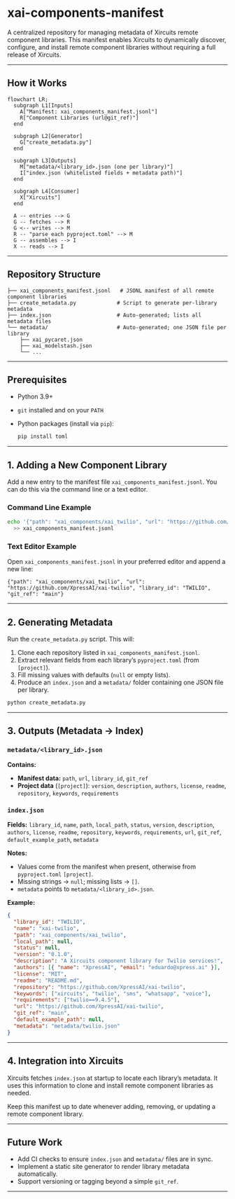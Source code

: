 # xai-components-manifest

A centralized repository for managing metadata of Xircuits remote component libraries. This manifest enables Xircuits to dynamically discover, configure, and install remote component libraries without requiring a full release of Xircuits.

---

## How it Works

```mermaid
flowchart LR;
  subgraph L1[Inputs]
    A["Manifest: xai_components_manifest.jsonl"]
    R["Component Libraries (url@git_ref)"]
  end

  subgraph L2[Generator]
    G["create_metadata.py"]
  end

  subgraph L3[Outputs]
    M["metadata/<library_id>.json (one per library)"]
    I["index.json (whitelisted fields + metadata path)"]
  end

  subgraph L4[Consumer]
    X["Xircuits"]
  end

  A -- entries --> G
  G -- fetches --> R
  G <-- writes --> M
  R -- "parse each pyproject.toml" --> M
  G -- assembles --> I
  X -- reads --> I
```

---

## Repository Structure

```
├── xai_components_manifest.jsonl   # JSONL manifest of all remote component libraries
├── create_metadata.py             # Script to generate per-library metadata
├── index.json                     # Auto-generated; lists all metadata files
└── metadata/                      # Auto-generated; one JSON file per library
    ├── xai_pycaret.json
    ├── xai_modelstash.json
    └── ...
```

---

## Prerequisites

- Python 3.9+
- `git` installed and on your `PATH`
- Python packages (install via `pip`):

  ```bash
  pip install toml
  ```

---

## 1. Adding a New Component Library

Add a new entry to the manifest file `xai_components_manifest.jsonl`. You can do this via the command line or a text editor.

### Command Line Example

```bash
echo '{"path": "xai_components/xai_twilio", "url": "https://github.com/XpressAI/xai-twilio", "library_id": "TWILIO", "git_ref": "main"}' \
  >> xai_components_manifest.jsonl
```

### Text Editor Example

Open `xai_components_manifest.jsonl` in your preferred editor and append a new line:

```jsonl
{"path": "xai_components/xai_twilio", "url": "https://github.com/XpressAI/xai-twilio", "library_id": "TWILIO", "git_ref": "main"}
```

---

## 2. Generating Metadata

Run the `create_metadata.py` script. This will:

1. Clone each repository listed in `xai_components_manifest.jsonl`.
2. Extract relevant fields from each library’s `pyproject.toml` (from `[project]`).
3. Fill missing values with defaults (`null` or empty lists).
4. Produce an `index.json` and a `metadata/` folder containing one JSON file per library.

```bash
python create_metadata.py
```

---

## 3. Outputs (Metadata → Index)

### `metadata/<library_id>.json`

**Contains:**

* **Manifest data:** `path`, `url`, `library_id`, `git_ref`
* **Project data** (`[project]`): `version`, `description`, `authors`, `license`, `readme`, `repository`, `keywords`, `requirements`

### `index.json`

**Fields:**
`library_id`, `name`, `path`, `local_path`, `status`, `version`, `description`, `authors`, `license`, `readme`, `repository`, `keywords`, `requirements`, `url`, `git_ref`, `default_example_path`, `metadata`

**Notes:**

* Values come from the manifest when present, otherwise from `pyproject.toml` `[project]`.
* Missing strings → `null`; missing lists → `[]`.
* `metadata` points to `metadata/<library_id>.json`.

**Example:**

```json
{
  "library_id": "TWILIO",
  "name": "xai-twilio",
  "path": "xai_components/xai_twilio",
  "local_path": null,
  "status": null,
  "version": "0.1.0",
  "description": "A Xircuits component library for Twilio services!",
  "authors": [{ "name": "XpressAI", "email": "eduardo@xpress.ai" }],
  "license": "MIT",
  "readme": "README.md",
  "repository": "https://github.com/XpressAI/xai-twilio",
  "keywords": ["xircuits", "twilio", "sms", "whatsapp", "voice"],
  "requirements": ["twilio==9.4.5"],
  "url": "https://github.com/XpressAI/xai-twilio",
  "git_ref": "main",
  "default_example_path": null,
  "metadata": "metadata/twilio.json"
}
```

---

## 4. Integration into Xircuits

Xircuits fetches `index.json` at startup to locate each library’s metadata. It uses this information to clone and install remote component libraries as needed.

Keep this manifest up to date whenever adding, removing, or updating a remote component library.

---

## Future Work

* Add CI checks to ensure `index.json` and `metadata/` files are in sync.
* Implement a static site generator to render library metadata automatically.
* Support versioning or tagging beyond a simple `git_ref`.

---
